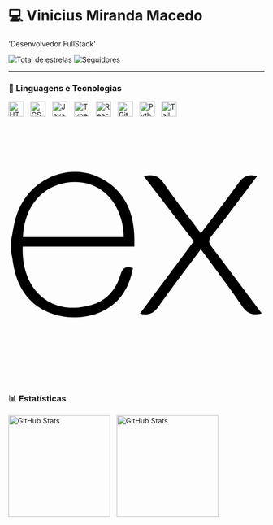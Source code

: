 # 💻 Vinicius Miranda Macedo

'Desenvolvedor FullStack'

   
    
    
    
    
    
    
    
    
    
    
    
    
    
    
    
    
    
    
    
    
    
    
    
    
    
    
    
    
    
    
    
    
    
    
    
    
    
    
    
    
    
    
   
     
 <a href="https://github.com/Cedo-Cedo?tab=repositories&sort=stargazers">
        <img 
            alt="Total de estrelas" 
            title="Total de estrelas GitHub" 
            src="https://custom-icon-badges.demolab.com/github/stars/Cedo-Cedo?color=55960c&style=for-the-badge&labelColor=488207&logo=star&label=estrelas"
        />
    </a>
    <a href="https://github.com/Cedo-Cedo?tab=followers">
        <img 
            alt="Seguidores" 
            title="Me siga no GitHub" 
            src="https://custom-icon-badges.demolab.com/github/followers/Cedo-Cedo?color=236ad3&labelColor=1155ba&style=for-the-badge&logo=github&label=Seguidores&logoColor=white"
        />
    </a>
</p>

---

### 🤖 Linguagens e Tecnologias

<img 
    align="left" 
    alt="HTML"
    title="HTML" 
    width="30px" 
    style="padding-right: 10px;" 
    src="https://cdn.jsdelivr.net/gh/devicons/devicon@latest/icons/html5/html5-original.svg" 
/>
<img 
    align="left" 
    alt="CSS" 
    title="CSS"
    width="30px" 
    style="padding-right: 10px;" 
    src="https://cdn.jsdelivr.net/gh/devicons/devicon@latest/icons/css3/css3-original.svg" 
/>
<img 
    align="left" 
    alt="JavaScript" 
    title="JavaScript"
    width="30px" 
    style="padding-right: 10px;" 
    src="https://cdn.jsdelivr.net/gh/devicons/devicon@latest/icons/javascript/javascript-original.svg" 
/>
<img 
    align="left" 
    alt="TypeScript"
    title="TypeScript" 
    width="30px" 
    style="padding-right: 10px;" 
    src="https://cdn.jsdelivr.net/gh/devicons/devicon@latest/icons/typescript/typescript-original.svg" 
/>
<img 
    align="left" 
    alt="React"
    title="React" 
    width="30px" 
    style="padding-right: 10px;" 
    src="https://cdn.jsdelivr.net/gh/devicons/devicon@latest/icons/react/react-original.svg" 
/>


<img 
    align="left" 
    alt="Git" 
    title="Git"
    width="30px" 
    style="padding-right: 10px;" 
    src="https://cdn.jsdelivr.net/gh/devicons/devicon@latest/icons/git/git-original.svg" 
/>
<img 
    align="left" 
    alt="Python" 
    title="Python"
    width="30px" 
    style="padding-right: 10px;" 
    src="https://cdn.jsdelivr.net/gh/devicons/devicon@latest/icons/python/python-original.svg" 
/>


   <img   
    align="left" 
    alt="Tailwind" 
    title="Tailwind"
    width="30px" 
    style="padding-right: 10px;" 
      src="https://cdn.jsdelivr.net/gh/devicons/devicon@latest/icons/tailwindcss/tailwindcss-original.svg" />


 <svg viewBox="0 0 128 128">
            <path d="M126.67 98.44c-4.56 1.16-7.38.05-9.91-3.75-5.68-8.51-11.95-16.63-18-24.9-.78-1.07-1.59-2.12-2.6-3.45C89 76 81.85 85.2 75.14 94.77c-2.4 3.42-4.92 4.91-9.4 3.7l26.92-36.13L67.6 29.71c4.31-.84 7.29-.41 9.93 3.45 5.83 8.52 12.26 16.63 18.67 25.21 6.45-8.55 12.8-16.67 18.8-25.11 2.41-3.42 5-4.72 9.33-3.46-3.28 4.35-6.49 8.63-9.72 12.88-4.36 5.73-8.64 11.53-13.16 17.14-1.61 2-1.35 3.3.09 5.19C109.9 76 118.16 87.1 126.67 98.44zM1.33 61.74c.72-3.61 1.2-7.29 2.2-10.83 6-21.43 30.6-30.34 47.5-17.06C60.93 41.64 63.39 52.62 62.9 65H7.1c-.84 22.21 15.15 35.62 35.53 28.78 7.15-2.4 11.36-8 13.47-15 1.07-3.51 2.84-4.06 6.14-3.06-1.69 8.76-5.52 16.08-13.52 20.66-12 6.86-29.13 4.64-38.14-4.89C5.26 85.89 3 78.92 2 71.39c-.15-1.2-.46-2.38-.7-3.57q.03-3.04.03-6.08zm5.87-1.49h50.43c-.33-16.06-10.33-27.47-24-27.57-15-.12-25.78 11.02-26.43 27.57z"></path>
            </svg>
          
          
          

<br/>
<br/>

### 📊 Estatísticas

<p>
  <img 
    align="left" 
    alt="GitHub Stats" 
    height="200" 
    style="padding-right: 10px;" 
    src="https://github-readme-stats.vercel.app/api?username=Cedo-Cedo&show_icons=true&theme=tokyonight&include_all_commits=true&locale=pt-br" 
  />

<img 
      align="left" 
      alt="GitHub Stats" 
      height="200" 
      src="https://github-readme-stats.vercel.app/api/top-langs/?username=Cedo-Cedo&theme=tokyonight&layout=compact&custom_title=Tecnologias&langs_count=9" 
  />



          
          

</p>
